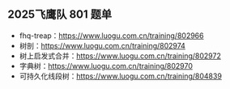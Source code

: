 ## 2025飞鹰队 801 题单
- fhq-treap：https://www.luogu.com.cn/training/802966
- 树剖：https://www.luogu.com.cn/training/802974
- 树上启发式合并：https://www.luogu.com.cn/training/802972
- 字典树：https://www.luogu.com.cn/training/802970
- 可持久化线段树：https://www.luogu.com.cn/training/804839

